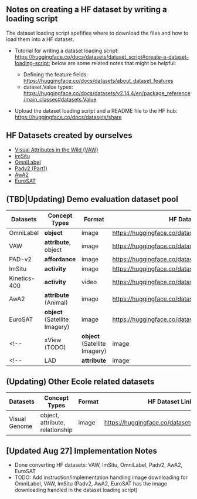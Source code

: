 ## Notes on creating a HF dataset by writing a loading script

The dataset loading script spefifies where to download the files and how to load them into a HF dataset.

- Tutorial for writing a dataset loading script: https://huggingface.co/docs/datasets/dataset_script#create-a-dataset-loading-script; below are some related notes that might be helpful:
    - Defining the feature fields: https://huggingface.co/docs/datasets/about_dataset_features
    - dataset.Value types: https://huggingface.co/docs/datasets/v2.14.4/en/package_reference/main_classes#datasets.Value

- Upload the dataset loading script and a README file to the HF hub: https://huggingface.co/docs/datasets/share

## HF Datasets created by ourselves
- [Visual Attributes in the Wild (VAW)](vaw/)
- [imSitu](imsitu/)
- [OmniLabel](omnilabel/)
- [Padv2 (Part1)](padv2/)
- [AwA2](AwA2/)
- [EuroSAT](EuroSAT/)


## (TBD|Updating) Demo evaluation dataset pool
| Datasets | Concept Types | Format | HF Dataset Link | Official Repo/Homepage |
|----------|----------|----------|----------|----------|
| OmniLabel | **object** | image | https://huggingface.co/datasets/xingyaoww/omnilabel | https://www.omnilabel.org/dataset/download |
| VAW | **attribute**, object | image | https://huggingface.co/datasets/mikewang/vaw | https://github.com/adobe-research/vaw_dataset#dataset-setup |
| PAD-v2 | **affordance** | image | https://huggingface.co/datasets/mikewang/padv2 | https://github.com/lhc1224/OSAD_Net |
| ImSitu | **activity** | image | https://huggingface.co/datasets/mikewang/imsitu | https://github.com/my89/imSitu |
| Kinetics-400 | **activity** | video | https://huggingface.co/datasets/AlexFierro9/Kinetics400 | https://www.deepmind.com/open-source/kinetics |
| AwA2 | **attribute** (Animal) | image | https://huggingface.co/datasets/mikewang/AwA2 | https://cvml.ista.ac.at/AwA2/ |
| EuroSAT | **object** (Satellite Imagery) | image | https://huggingface.co/datasets/mikewang/EuroSAT | https://github.com/phelber/EuroSAT |
<!-- | xView (TODO) | **object** (Satellite Imagery) | image | N/A | https://challenge.xviewdataset.org/data-download | -->
<!-- | LAD | **attribute** | image |  | https://github.com/PatrickZH/A-Large-scale-Attribute-Dataset-for-Zero-shot-Learning | -->


## (Updating) Other Ecole related datasets
| Datasets | Concept Types | Format | HF Dataset Link | Official Repo/Homepage |
|----------|----------|----------|----------|----------|
| Visual Genome | object, attribute, relationship | image | https://huggingface.co/datasets/visual_genome | https://homes.cs.washington.edu/~ranjay/visualgenome/index.html |


## [Updated Aug 27] Implementation Notes
- Done converting HF datasets: VAW, ImSitu, OmniLabel, Padv2, AwA2, EuroSAT
- TODO: Add instruction/implementation handling image downloading for OmniLabel, VAW, ImSitu (Padv2, AwA2, EuroSAT has the image downloading handled in the dataset loading script)